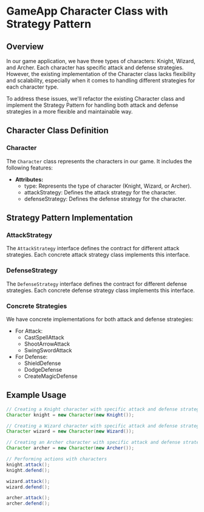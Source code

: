 # GameApp Character Class with Strategy Pattern

## Overview

In our game application, we have three types of characters: Knight, Wizard, and Archer. Each character has specific attack and defense strategies. However, the existing implementation of the Character class lacks flexibility and scalability, especially when it comes to handling different strategies for each character type.

To address these issues, we'll refactor the existing Character class and implement the Strategy Pattern for handling both attack and defense strategies in a more flexible and maintainable way.

## Character Class Definition

### Character

The `Character` class represents the characters in our game. It includes the following features:

- **Attributes:**
  - type: Represents the type of character (Knight, Wizard, or Archer).
  - attackStrategy: Defines the attack strategy for the character.
  - defenseStrategy: Defines the defense strategy for the character.

## Strategy Pattern Implementation

### AttackStrategy

The `AttackStrategy` interface defines the contract for different attack strategies. Each concrete attack strategy class implements this interface.

### DefenseStrategy

The `DefenseStrategy` interface defines the contract for different defense strategies. Each concrete defense strategy class implements this interface.

### Concrete Strategies

We have concrete implementations for both attack and defense strategies:
- For Attack:
  - CastSpellAttack
  - ShootArrowAttack
  - SwingSwordAttack
- For Defense:
  - ShieldDefense
  - DodgeDefense
  - CreateMagicDefense

## Example Usage

```java
// Creating a Knight character with specific attack and defense strategies
Character knight = new Character(new Knight());

// Creating a Wizard character with specific attack and defense strategies
Character wizard = new Character(new Wizard());

// Creating an Archer character with specific attack and defense strategies
Character archer = new Character(new Archer());

// Performing actions with characters
knight.attack();
knight.defend();

wizard.attack();
wizard.defend();

archer.attack();
archer.defend();

